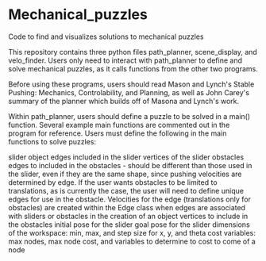 # Mechanical_puzzles
Code to find and visualizes solutions to mechanical puzzles


This repository contains three python files path_planner, scene_display, and velo_finder. Users only need to interact with path_planner to define and solve mechanical puzzles, as it calls functions from the other two programs.

Before using these programs, users should read Mason and Lynch's Stable Pushing: Mechanics, Controlability, and Planning, as well as John Carey's summary of the planner which builds off of Masona and Lynch's work.

Within path_planner, users should define a puzzle to be solved in a main() function. Several example main functions are commented out in the program for reference. Users must define the following in the main functions to solve puzzles:

slider object
edges included in the slider
vertices of the slider
obstacles
edges to included in the obstacles  - should be different than those used in the slider, even if they are the same shape, since pushing velocities are determined by edge. If the user wants obstacles to be limited to translations, as is currently the case,
the user will need to define unique edges for use in the obstacle. Velocities for the edge (translations only for obstacles) are created within the Edge class when edges are associated with sliders or obstacles in the creation of an object
vertices to include in the obstacles
initial pose for the slider
goal pose for the slider
dimensions of the workspace: min, max, and step size for x, y, and theta
cost variables: max nodes, max node cost, and variables to determine to cost to come of a node
